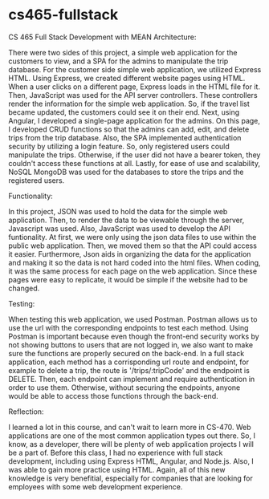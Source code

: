 # cs465-fullstack
CS 465 Full Stack Development with MEAN
Architecture:

There were two sides of this project, a simple web application for the customers to view, and a SPA for the admins to manipulate the trip database. For the customer side simple web application, we utilized Express HTML. Using Express, we created different website pages using HTML. When a user clicks on a different page, Express loads in the HTML file for it. Then, JavaScript was used for the API server controllers. These controllers render the information for the simple web application. So, if the travel list became updated, the customers could see it on their end. Next, using Angular, I developed a single-page application for the admins. On this page, I developed CRUD functions so that the admins can add, edit, and delete trips from the trip database. Also, the SPA implemented authentication security by utilizing a login feature. So, only registered users could manipulate the trips. Otherwise, if the user did not have a bearer token, they couldn't access these functions at all. Lastly, for ease of use and scalability, NoSQL MongoDB was used for the databases to store the trips and the registered users.

Functionality:

In this project, JSON was used to hold the data for the simple web application. Then, to render the data to be viewable through the server, Javascript was used. Also, JavaScript was used to develop the API funtionality. At first, we were only using the json data files to use within the public web application. Then, we moved them so that the API could access it easier. Furthermore, Json aids in organizing the data for the application and making it so the data is not hard coded into the html files. When coding, it was the same process for each page on the web application. Since these pages were easy to replicate, it would be simple if the website had to be changed.

Testing:

When testing this web application, we used Postman. Postman allows us to use the url with the corresponding endpoints to test each method. Using Postman is important because even though the front-end security works by not showing buttons to users that are not logged in, we also want to make sure the functions are properly secured on the back-end. In a full stack application, each method has a corrisponding url route and endpoint, for example to delete a trip, the route is '/trips/:tripCode' and the endpoint is DELETE. Then, each endpoint can implement and require authentication in order to use them. Otherwise, without securing the endpoints, anyone would be able to access those functions through the back-end.

Reflection:

I learned a lot in this course, and can't wait to learn more in CS-470. Web applications are one of the most common application types out there. So, I know, as a developer, there will be plenty of web application projects I will be a part of. Before this class, I had no experience with full stack development, including using Express HTML, Angular, and Node.js. Also, I was able to gain more practice using HTML. Again, all of this new knowledge is very benefitial, especially for companies that are looking for employees with some web development experience.

